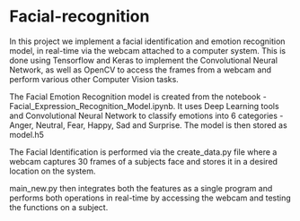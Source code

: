 # Facial-recognition
In this project we implement a facial identification and emotion recognition model, in real-time via the webcam attached to a computer system. This is done using Tensorflow and Keras to implement the Convolutional Neural Network, as well as OpenCV to access the frames from a webcam and perform various other Computer Vision tasks.

The Facial Emotion Recognition model is created from the notebook - Facial_Expression_Recognition_Model.ipynb. It uses Deep Learning tools and Convolutional Neural Network to classify emotions into 6 categories - Anger, Neutral, Fear, Happy, Sad and Surprise. The model is then stored as model.h5

The Facial Identification is performed via the create_data.py file where a webcam captures 30 frames of a subjects face and stores it in a desired location on the system.

main_new.py then integrates both the features as a single program and performs both operations in real-time by accessing the webcam and testing the functions on a subject.

